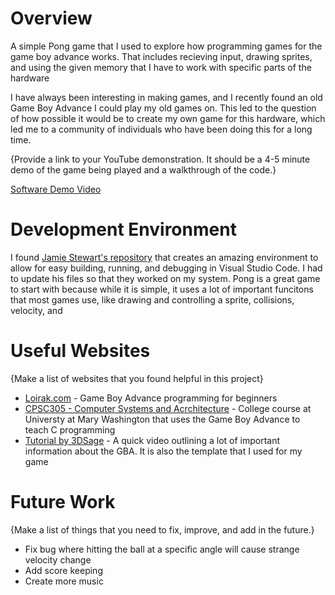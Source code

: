 # Overview

A simple Pong game that I used to explore how programming games for the game boy advance works. That includes recieving input, drawing sprites, and using the given memory that I have to work with specific parts of the hardware

I have always been interesting in making games, and I recently found an old Game Boy Advance I could play my old games on. This led to the question of how possible it would be to create my own game for this hardware, which led me to a community of individuals who have been doing this for a long time.

{Provide a link to your YouTube demonstration.  It should be a 4-5 minute demo of the game being played and a walkthrough of the code.}

[Software Demo Video](http://youtube.link.goes.here)

# Development Environment

I found [Jamie Stewart's repository](https://github.com/JamieDStewart/GBA_VSCode_Basic) that creates an amazing environment to allow for easy building, running, and debugging in Visual Studio Code. I had to update his files so that they worked on my system.
Pong is a great game to start with because while it is simple, it uses a lot of important funcitons that most games use, like drawing and controlling a sprite, collisions, velocity, and 

# Useful Websites

{Make a list of websites that you found helpful in this project}
* [Loirak.com](http://www.loirak.com/gameboy/gbatutor.php) - Game Boy Advance programming for beginners
* [CPSC305 - Computer Systems and Acrchitecture](https://ianfinlayson.net/class/cpsc305/) - College course at Universty at Mary Washington that uses the Game Boy Advance to teach C programming
* [Tutorial by 3DSage](https://www.youtube.com/watch?v=6ecgELrwAnQ) - A quick video outlining a lot of important information about the GBA. It is also the template that I used for my game

# Future Work

{Make a list of things that you need to fix, improve, and add in the future.}
* Fix bug where hitting the ball at a specific angle will cause strange velocity change
* Add score keeping
* Create more music
